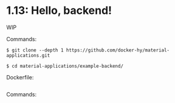 # 1.13: Hello, backend! 

WIP

Commands:
```
$ git clone --depth 1 https://github.com/docker-hy/material-applications.git

$ cd material-applications/example-backend/
```

Dockerfile:
```

```

Commands:
```

```

